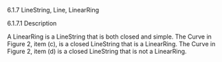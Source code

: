 6.1.7 LineString, Line, LinearRing

6.1.7.1 Description 

A LinearRing is a LineString that is both closed and simple. The Curve in Figure 2, item (c), is a closed LineString
that is a LinearRing. The Curve in Figure 2, item (d) is a closed LineString that is not a LinearRing. 